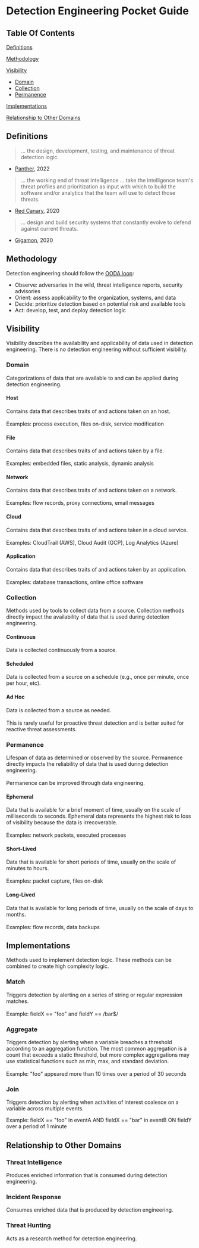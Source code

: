 # Detection Engineering Pocket Guide

## Table Of Contents

[Definitions](#definitions)

[Methodology](#methodology)

[Visibility](#visibility)

+ [Domain](#domain)
+ [Collection](#collection)
+ [Permanence](#permanence)

[Implementations](#implementations)

[Relationship to Other Domains](#relationship-to-other-domains)

## Definitions

> ... the design, development, testing, and maintenance of threat detection logic.

+ [Panther](https://panther.com/cyber-explained/detection-engineering-benefits/), 2022

> ... the working end of threat intelligence ... take the intelligence team's threat profiles and prioritization as input with which to build the software and/or analytics that the team will use to detect those threats.

+ [Red Canary](https://redcanary.com/blog/modern-security-operations-center/), 2020

> ... design and build security systems that constantly evolve to defend against current threats.

+ [Gigamon](https://blog.gigamon.com/2020/02/24/so-you-want-to-be-a-detection-engineer/), 2020

## Methodology

Detection engineering should follow the [OODA loop](https://en.wikipedia.org/wiki/OODA_loop):

+ Observe: adversaries in the wild, threat intelligence reports, security advisories
+ Orient: assess applicability to the organization, systems, and data
+ Decide: prioritize detection based on potential risk and available tools
+ Act: develop, test, and deploy detection logic

## Visibility

Visibility describes the availability and applicability of data used in detection engineering. There is no detection engineering without sufficient visibility.

### Domain

Categorizations of data that are available to and can be applied during detection engineering.

#### Host

Contains data that describes traits of and actions taken on an host.<br>
<br>
Examples: process execution, files on-disk, service modification

#### File

Contains data that describes traits of and actions taken by a file.<br>
<br>
Examples: embedded files, static analysis, dynamic analysis

#### Network

Contains data that describes traits of and actions taken on a network.<br>
<br>
Examples: flow records, proxy connections, email messages

#### Cloud

Contains data that describes traits of and actions taken in a cloud service.<br>
<br>
Examples: CloudTrail (AWS), Cloud Audit (GCP), Log Analytics (Azure)

#### Application

Contains data that describes traits of and actions taken by an application.<br>
<br>
Examples: database transactions, online office software

### Collection

Methods used by tools to collect data from a source. Collection methods directly impact the availability of data that is used during detection engineering.

#### Continuous

Data is collected continuously from a source.

#### Scheduled

Data is collected from a source on a schedule (e.g., once per minute, once per hour, etc).

#### Ad Hoc

Data is collected from a source as needed.<br>
<br>
This is rarely useful for proactive threat detection and is better suited for reactive threat assessments.

### Permanence

Lifespan of data as determined or observed by the source. Permanence directly impacts the reliability of data that is used during detection engineering.<br>
<br>
Permanence can be improved through data engineering.

#### Ephemeral

Data that is available for a brief moment of time, usually on the scale of milliseconds to seconds. Ephemeral data represents the highest risk to loss of visibility because the data is irrecoverable.<br>
<br>
Examples: network packets, executed processes

#### Short-Lived

Data that is available for short periods of time, usually on the scale of minutes to hours.<br>
<br>
Examples: packet capture, files on-disk

#### Long-Lived

Data that is available for long periods of time, usually on the scale of days to months.<br>
<br>
Examples: flow records, data backups

## Implementations

Methods used to implement detection logic. These methods can be combined to create high complexity logic.

### Match

Triggers detection by alerting on a series of string or regular expression matches.<br>
<br>
Example: fieldX == "foo" and fieldY == /bar$/

### Aggregate

Triggers detection by alerting when a variable breaches a threshold according to an aggregation function. The most common aggregation is a count that exceeds a static threshold, but more complex aggregations may use statistical functions such as min, max, and standard deviation.<br>
<br>
Example: "foo" appeared more than 10 times over a period of 30 seconds

### Join

Triggers detection by alerting when activities of interest coalesce on a variable across multiple events.

Example: fieldX == "foo" in eventA AND fieldX == "bar" in eventB ON fieldY over a period of 1 minute

## Relationship to Other Domains

### Threat Intelligence

Produces enriched information that is consumed during detection engineering.

### Incident Response

Consumes enriched data that is produced by detection engineering.

### Threat Hunting

Acts as a research method for detection engineering.
